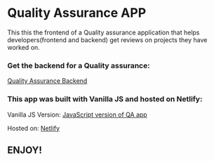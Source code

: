 # Quality Assurance APP

This this the frontend of a Quality assurance application that helps developers(frontend and backend) get reviews on projects they have worked on.

### Get the backend for a Quality assurance:

<a href="https://github.com/casweeney/Quality-Asurance-API" target="_blank">Quality Assurance Backend</a>

### This app was built with Vanilla JS and hosted on Netlify:

Vanilla JS Version: <a href="https://github.com/casweeney/Quality-Assurance-App-Frontend" target="_blank">JavaScript version of QA app</a>

Hosted on: <a href="https://qassurance.netlify.app/" target="_blank">Netlify</a>

## ENJOY!
